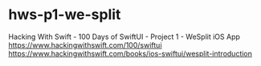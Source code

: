 # hws-p1-we-split
Hacking With Swift - 100 Days of SwiftUI - Project 1 - WeSplit iOS App
https://www.hackingwithswift.com/100/swiftui
https://www.hackingwithswift.com/books/ios-swiftui/wesplit-introduction
